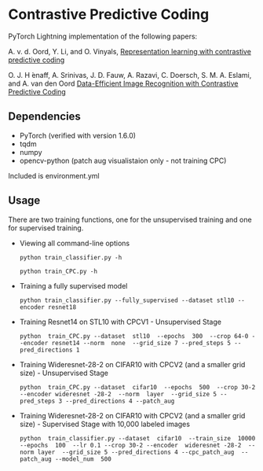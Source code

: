 # Contrastive Predictive Coding
PyTorch Lightning implementation of the following papers:

A. v. d. Oord, Y. Li, and O. Vinyals, [Representation learning with contrastive predictive coding](https://arxiv.org/abs/1807.03748)

O. J. H ́enaff, A. Srinivas, J. D. Fauw, A. Razavi, C. Doersch, S. M. A. Eslami, and A. van den Oord [Data-Efficient Image Recognition with Contrastive Predictive Coding](https://arxiv.org/abs/1905.09272)

## Dependencies
* PyTorch (verified with version 1.6.0)
* tqdm
* numpy
* opencv-python (patch aug visualistaion only - not training CPC)

Included is environment.yml 

## Usage
There are two training functions, one for the unsupervised training and one for supervised training.

* Viewing all command-line options
    ```
    python train_classifier.py -h
    ```
    ```
    python train_CPC.py -h
    ```
* Training a fully supervised model
    ```
    python train_classifier.py --fully_supervised --dataset stl10 --encoder resnet18
    ```
* Training Resnet14 on STL10 with CPCV1 - Unsupervised Stage
    ```
    python  train_CPC.py --dataset  stl10  --epochs  300  --crop 64-0 --encoder resnet14 --norm  none  --grid_size 7 --pred_steps 5 --pred_directions 1
    ```
*  Training Wideresnet-28-2 on CIFAR10 with CPCV2 (and a smaller grid size) - Unsupervised Stage
    ```
    python  train_CPC.py --dataset  cifar10  --epochs  500  --crop 30-2 --encoder wideresnet -28-2  --norm  layer  --grid_size 5 --pred_steps 3 --pred_directions 4 --patch_aug 
    ```
*  Training Wideresnet-28-2 on CIFAR10 with CPCV2 (and a smaller grid size) - Supervised Stage with 10,000 labeled images
    ```
    python  train_classifier.py --dataset  cifar10  --train_size  10000 --epochs  100  --lr 0.1 --crop 30-2 --encoder  wideresnet -28-2  --norm layer  --grid_size 5 --pred_directions 4 --cpc_patch_aug  --patch_aug --model_num  500    
    ```
